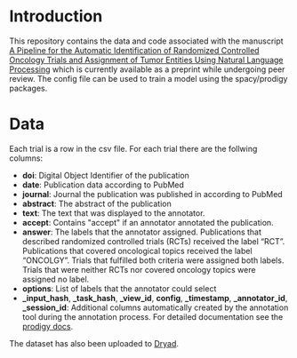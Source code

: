 # Introduction
This repository contains the data and code associated with the manuscript [A Pipeline for the Automatic Identification of Randomized Controlled Oncology Trials and Assignment of Tumor Entities Using Natural Language Processing](https://www.medrxiv.org/content/10.1101/2024.07.09.24310155v1) which is currently available as a preprint while undergoing peer review.
The config file can be used to train a model using the spacy/prodigy packages. 

# Data
Each trial is a row in the csv file. For each trial there are the follwing columns:
- __doi__: Digital Object Identifier of the publication
- __date__: Publication data according to PubMed
- __journal__: Journal the publication was published in according to PubMed
- __abstract__: The abstract of the publication
- __text__: The text that was displayed to the annotator.
- __accept__: Contains "accept" if an annotator annotated the publication.
- __answer__: The labels that the annotator assigned. Publications that described randomized controlled trials (RCTs) received the label “RCT”. Publications that covered oncological topics received the label “ONCOLGY”. Trials that fulfilled both criteria were assigned both labels. Trials that were neither RCTs nor covered oncology topics were assigned no label.
- __options__: List of labels that the annotator could select
- **_input_hash**, **_task_hash**, **_view_id**, **config**, **_timestamp**, **_annotator_id**, **_session_id**: Additional columns automatically created by the annotation tool during the annotation process. For detailed documentation see the [prodigy docs](https://prodi.gy/docs/api-components).

The dataset has also been uploaded to [Dryad](https://doi.org/10.5061/dryad.gb5mkkx00).

